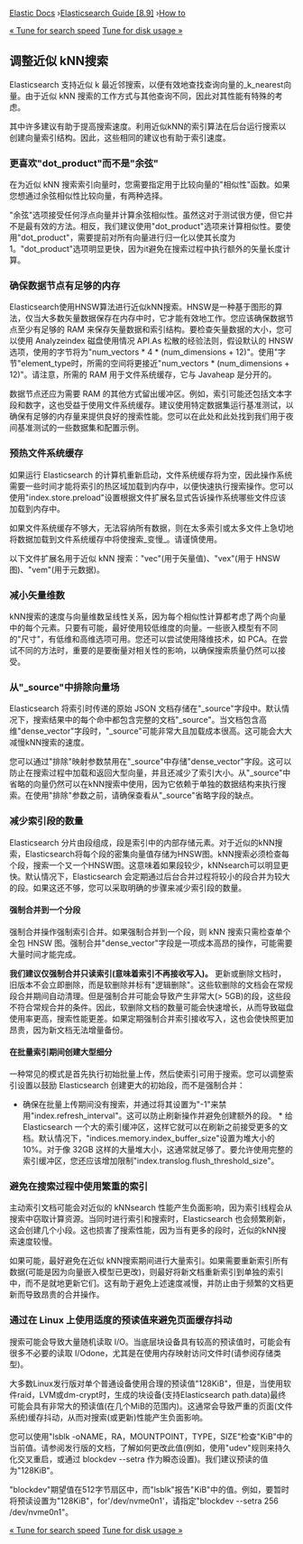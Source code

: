 

[Elastic Docs](/guide/) ›[Elasticsearch Guide [8.9]](index.md) ›[How
to](how-to.md)

[« Tune for search speed](tune-for-search-speed.md) [Tune for disk usage
»](tune-for-disk-usage.md)

## 调整近似 kNN搜索

Elasticsearch 支持近似 k 最近邻搜索，以便有效地查找查询向量的_k_nearest向量。由于近似 kNN 搜索的工作方式与其他查询不同，因此对其性能有特殊的考虑。

其中许多建议有助于提高搜索速度。利用近似kNN的索引算法在后台运行搜索以创建向量索引结构。因此，这些相同的建议也有助于索引速度。

### 更喜欢"dot_product"而不是"余弦"

在为近似 kNN 搜索索引向量时，您需要指定用于比较向量的"相似性"函数。如果您想通过余弦相似性比较向量，有两种选择。

"余弦"选项接受任何浮点向量并计算余弦相似性。虽然这对于测试很方便，但它并不是最有效的方法。相反，我们建议使用"dot_product"选项来计算相似性。要使用"dot_product"，需要提前对所有向量进行归一化以使其长度为 1。"dot_product"选项明显更快，因为it避免在搜索过程中执行额外的矢量长度计算。

### 确保数据节点有足够的内存

Elasticsearch使用HNSW算法进行近似kNN搜索。HNSW是一种基于图形的算法，仅当大多数矢量数据保存在内存中时，它才能有效地工作。您应该确保数据节点至少有足够的 RAM 来保存矢量数据和索引结构。要检查矢量数据的大小，您可以使用 Analyzeindex 磁盘使用情况 API.As 松散的经验法则，假设默认的 HNSW 选项，使用的字节将为"num_vectors * 4 * (num_dimensions + 12)"。使用"字节"element_type时，所需的空间将更接近"num_vectors * (num_dimensions + 12)"。请注意，所需的 RAM 用于文件系统缓存，它与 Javaheap 是分开的。

数据节点还应为需要 RAM 的其他方式留出缓冲区。例如，索引可能还包括文本字段和数字，这也受益于使用文件系统缓存。建议使用特定数据集运行基准测试，以确保有足够的内存量来提供良好的搜索性能。您可以在此处和此处找到我们用于夜间基准测试的一些数据集和配置示例。

### 预热文件系统缓存

如果运行 Elasticsearch 的计算机重新启动，文件系统缓存将为空，因此操作系统需要一些时间才能将索引的热区域加载到内存中，以便快速执行搜索操作。您可以使用"index.store.preload"设置根据文件扩展名显式告诉操作系统哪些文件应该加载到内存中。

如果文件系统缓存不够大，无法容纳所有数据，则在太多索引或太多文件上急切地将数据加载到文件系统缓存中将使搜索_变慢_。请谨慎使用。

以下文件扩展名用于近似 kNN 搜索："vec"(用于矢量值)、"vex"(用于 HNSW 图)、"vem"(用于元数据)。

### 减小矢量维数

kNN搜索的速度与向量维数呈线性关系，因为每个相似性计算都考虑了两个向量中的每个元素。只要有可能，最好使用较低维度的向量。一些嵌入模型有不同的"尺寸"，有低维和高维选项可用。您还可以尝试使用降维技术，如 PCA。在尝试不同的方法时，重要的是要衡量对相关性的影响，以确保搜索质量仍然可以接受。

### 从"_source"中排除向量场

Elasticsearch 将索引时传递的原始 JSON 文档存储在"_source"字段中。默认情况下，搜索结果中的每个命中都包含完整的文档"_source"。当文档包含高维"dense_vector"字段时，"_source"可能非常大且加载成本很高。这可能会大大减慢kNN搜索的速度。

您可以通过"排除"映射参数禁用在"_source"中存储"dense_vector"字段。这可以防止在搜索过程中加载和返回大型向量，并且还减少了索引大小。从"_source"中省略的向量仍然可以在kNN搜索中使用，因为它依赖于单独的数据结构来执行搜索。在使用"排除"参数之前，请确保查看从"_source"省略字段的缺点。

### 减少索引段的数量

Elasticsearch 分片由段组成，段是索引中的内部存储元素。对于近似的kNN搜索，Elasticsearch将每个段的密集向量值存储为HNSW图。kNN搜索必须检查每个段，搜索一个又一个HNSW图。这意味着如果段较少，kNNsearch可以明显更快。默认情况下，Elasticsearch 会定期通过后台合并过程将较小的段合并为较大的段。如果这还不够，您可以采取明确的步骤来减少索引段的数量。

#### 强制合并到一个分段

强制合并操作强制索引合并。如果强制合并到一个段，则 kNN 搜索只需检查单个全包 HNSW 图。强制合并"dense_vector"字段是一项成本高昂的操作，可能需要大量时间才能完成。

**我们建议仅强制合并只读索引(意味着索引不再接收写入)。** 更新或删除文档时，旧版本不会立即删除，而是软删除并标有"逻辑删除"。这些软删除的文档会在常规段合并期间自动清理。但是强制合并可能会导致产生非常大(> 5GB)的段，这些段不符合常规合并的条件。因此，软删除文档的数量可能会快速增长，从而导致磁盘使用率更高，搜索性能更差。如果定期强制合并索引接收写入，这也会使快照更加昂贵，因为新文档无法增量备份。

#### 在批量索引期间创建大型细分

一种常见的模式是首先执行初始批量上传，然后使索引可用于搜索。您可以调整索引设置以鼓励 Elasticsearch 创建更大的初始段，而不是强制合并：

* 确保在批量上传期间没有搜索，并通过将其设置为"-1"来禁用"index.refresh_interval"。这可以防止刷新操作并避免创建额外的段。  * 给 Elasticsearch 一个大的索引缓冲区，这样它就可以在刷新之前接受更多的文档。默认情况下，"indices.memory.index_buffer_size"设置为堆大小的 10%。对于像 32GB 这样的大量堆大小，这通常就足够了。要允许使用完整的索引缓冲区，您还应该增加限制"index.translog.flush_threshold_size"。

### 避免在搜索过程中使用繁重的索引

主动索引文档可能会对近似的 kNNsearch 性能产生负面影响，因为索引线程会从搜索中窃取计算资源。当同时进行索引和搜索时，Elasticsearch 也会频繁刷新，这会创建几个小段。这也损害了搜索性能，因为当有更多的段时，近似的kNN搜索速度较慢。

如果可能，最好避免在近似 kNN搜索期间进行大量索引。如果需要重新索引所有数据(可能是因为向量嵌入模型已更改)，则最好将新文档重新索引到单独的索引中，而不是就地更新它们。这有助于避免上述速度减慢，并防止由于频繁的文档更新而导致昂贵的合并操作。

### 通过在 Linux 上使用适度的预读值来避免页面缓存抖动

搜索可能会导致大量随机读取 I/O。当底层块设备具有较高的预读值时，可能会有很多不必要的读取 I/Odone，尤其是在使用内存映射访问文件时(请参阅存储类型)。

大多数Linux发行版对单个普通设备使用合理的预读值"128KiB"，但是，当使用软件raid，LVM或dm-crypt时，生成的块设备(支持Elasticsearch path.data)最终可能会具有非常大的预读值(在几个MiB的范围内)。这通常会导致严重的页面(文件系统)缓存抖动，从而对搜索(或更新)性能产生负面影响。

您可以使用"lsblk -oNAME，RA，MOUNTPOINT，TYPE，SIZE"检查"KiB"中的当前值。请参阅发行版的文档，了解如何更改此值(例如，使用"udev"规则来持久化交叉重启，或通过 blockdev --setra 作为瞬态设置)。我们建议预读的值为"128KiB"。

"blockdev"期望值在512字节扇区中，而"lsblk"报告"KiB"中的值。例如，要暂时将预读设置为"128KiB"，for'/dev/nvme0n1'，请指定"blockdev --setra 256 /dev/nvme0n1"。

[« Tune for search speed](tune-for-search-speed.md) [Tune for disk usage
»](tune-for-disk-usage.md)
